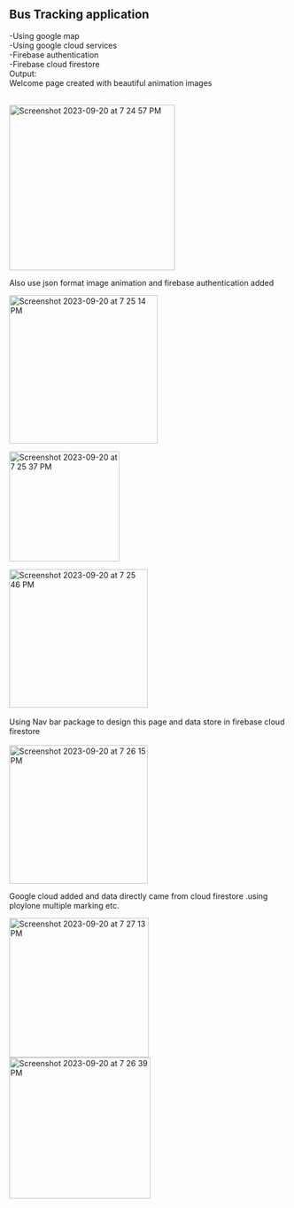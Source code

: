 ## Bus Tracking application
-Using google map<br>
-Using google cloud services<br>
-Firebase authentication<br>
-Firebase cloud firestore<br>
Output:<br>
Welcome page created with beautiful animation  images
                                      
<br>
<img width="299" alt="Screenshot 2023-09-20 at 7 24 57 PM" src="https://github.com/taufiqelahi/Bus_Tracking/assets/91239229/449dc525-a34c-4bbf-9be8-193b817f4613">


  <br>                                                 
                                                        

Also use json format image animation and firebase authentication added 
<br>

   <img width="268" alt="Screenshot 2023-09-20 at 7 25 14 PM" src="https://github.com/taufiqelahi/Bus_Tracking/assets/91239229/05e7b121-06da-4521-b257-1d1285564c3b">

<br>                      

<img width="199" alt="Screenshot 2023-09-20 at 7 25 37 PM" src="https://github.com/taufiqelahi/Bus_Tracking/assets/91239229/4b43d5c5-09cc-4936-a0e2-38d1dd6cfc81">  <br>

  <img width="250" alt="Screenshot 2023-09-20 at 7 25 46 PM" src="https://github.com/taufiqelahi/Bus_Tracking/assets/91239229/809a8187-887a-4c5c-9a55-9863ab4d72e6"><br>
<br>  Using Nav bar package to design this page and data store in firebase cloud firestore<br>
<br>  <img width="250" alt="Screenshot 2023-09-20 at 7 26 15 PM" src="https://github.com/taufiqelahi/Bus_Tracking/assets/91239229/b4fd789a-c54b-4789-bf01-6e4de86995af">


Google cloud added and data directly came from cloud firestore .using ploylone multiple marking etc.
<br>

<img width="252" alt="Screenshot 2023-09-20 at 7 27 13 PM" src="https://github.com/taufiqelahi/Bus_Tracking/assets/91239229/bfabf021-a168-4e3a-abb4-b2f180f68329">

                                  
<img width="255" alt="Screenshot 2023-09-20 at 7 26 39 PM" src="https://github.com/taufiqelahi/Bus_Tracking/assets/91239229/5783e07c-1a33-4ccb-914b-8b9eeb038c67">
        
  <br>



